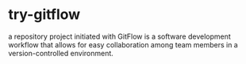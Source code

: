 # try-gitflow
a repository project initiated with GitFlow is a software development workflow that allows for easy collaboration among team members in a version-controlled environment. 
